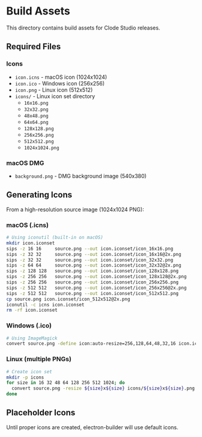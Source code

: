 # Build Assets

This directory contains build assets for Clode Studio releases.

## Required Files

### Icons
- `icon.icns` - macOS icon (1024x1024)
- `icon.ico` - Windows icon (256x256)
- `icon.png` - Linux icon (512x512)
- `icons/` - Linux icon set directory
  - `16x16.png`
  - `32x32.png`
  - `48x48.png`
  - `64x64.png`
  - `128x128.png`
  - `256x256.png`
  - `512x512.png`
  - `1024x1024.png`

### macOS DMG
- `background.png` - DMG background image (540x380)

## Generating Icons

From a high-resolution source image (1024x1024 PNG):

### macOS (.icns)
```bash
# Using iconutil (built-in on macOS)
mkdir icon.iconset
sips -z 16 16     source.png --out icon.iconset/icon_16x16.png
sips -z 32 32     source.png --out icon.iconset/icon_16x16@2x.png
sips -z 32 32     source.png --out icon.iconset/icon_32x32.png
sips -z 64 64     source.png --out icon.iconset/icon_32x32@2x.png
sips -z 128 128   source.png --out icon.iconset/icon_128x128.png
sips -z 256 256   source.png --out icon.iconset/icon_128x128@2x.png
sips -z 256 256   source.png --out icon.iconset/icon_256x256.png
sips -z 512 512   source.png --out icon.iconset/icon_256x256@2x.png
sips -z 512 512   source.png --out icon.iconset/icon_512x512.png
cp source.png icon.iconset/icon_512x512@2x.png
iconutil -c icns icon.iconset
rm -rf icon.iconset
```

### Windows (.ico)
```bash
# Using ImageMagick
convert source.png -define icon:auto-resize=256,128,64,48,32,16 icon.ico
```

### Linux (multiple PNGs)
```bash
# Create icon set
mkdir -p icons
for size in 16 32 48 64 128 256 512 1024; do
  convert source.png -resize ${size}x${size} icons/${size}x${size}.png
done
```

## Placeholder Icons

Until proper icons are created, electron-builder will use default icons.